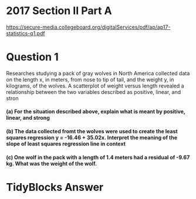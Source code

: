 # 2017 Section II Part A 
https://secure-media.collegeboard.org/digitalServices/pdf/ap/ap17-statistics-q1.pdf

# Question 1

Researches studying a pack of gray wolves in North America collected data on the length x, in meters, from nose to tip of tail, and the weight y, in kilograms, of the wolves. A scatterplot of weight versus length revealed a relationship between the two variables described as positive, linear, and stron

#### (a) For the situation described above, explain what is meant by positive, linear, and strong
#### (b) The data collected fromt the wolves were used to create the least squares regression y = -16.46 + 35.02x. Interpret the meaning of the slope of least squares regression line in context
#### (c) One wolf in the pack with a length of 1.4 meters had a residual of -9.67 kg. What was the weight of the wolf.

# TidyBlocks Answer 
